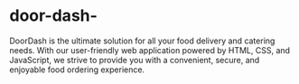 # door-dash-
DoorDash is the ultimate solution for all your food delivery and catering needs. With our user-friendly web application powered by HTML, CSS, and JavaScript, we strive to provide you with a convenient, secure, and enjoyable food ordering experience.
